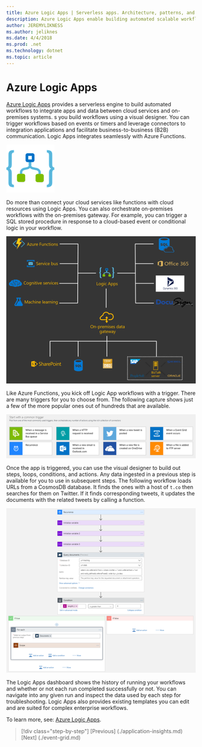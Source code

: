 ```yaml
---
title: Azure Logic Apps | Serverless apps. Architecture, patterns, and Azure implementation.
description: Azure Logic Apps enable building automated scalable workflows that integrate apps and data across cloud services and on-premises systems.
author: JEREMYLIKNESS
ms.author: jeliknes
ms.date: 4/4/2018
ms.prod: .net
ms.technology: dotnet
ms.topic: article
---
```

# Azure Logic Apps

[Azure Logic Apps](/azure/logic-apps) provides a serverless engine to build automated workflows to integrate apps and data between cloud services and on-premises systems. s you build workflows using a visual designer. You can trigger workflows based on events or timers and leverage connectors to integration applications and facilitate business-to-business (B2B) communication. Logic Apps integrates seamlessly with Azure Functions.

![Azure Logic Apps logo](./media/logic-apps/logic-apps-logo.png)

Do more than connect your cloud services like functions with cloud resources using Logic Apps. You can also orchestrate on-premises workflows with the on-premises gateway. For example, you can trigger a SQL stored procedure in response to a cloud-based event or conditional logic in your workflow.

![Logic Apps architecture](./media/logic-apps/logic-apps-architecture.png)

Like Azure Functions, you kick off Logic App workflows with a trigger. There are many triggers for you to choose from. The following capture shows just a few of the more popular ones out of hundreds that are available.

![Logic Apps triggers](./media/logic-apps/logic-app-triggers.png)

Once the app is triggered, you can use the visual designer to build out steps, loops, conditions, and actions. Any data ingested in a previous step is available for you to use in subsequent steps. The following workflow loads URLs from a CosmosDB database. It finds the ones with a host of `t.co` then searches for them on Twitter. If it finds corresponding tweets, it updates the documents with the related tweets by calling a function.

![Logic App workflow](./media/logic-apps/logic-app-workflow.png)

The Logic Apps dashboard shows the history of running your workflows and whether or not each run completed successfully or not. You can navigate into any given run and inspect the data used by each step for troubleshooting. Logic Apps also provides existing templates you can edit and are suited for complex enterprise workflows.

To learn more, see: [Azure Logic Apps](/azure/logic-apps).

>[!div class="step-by-step"]
[Previous] (./application-insights.md)
[Next] (./event-grid.md)